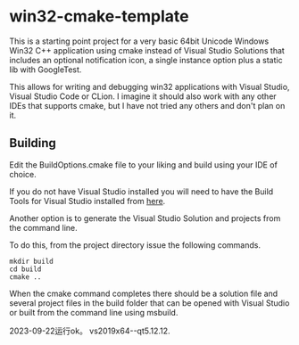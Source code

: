 # win32-cmake-template

This is a starting point project for a very basic 64bit Unicode Windows Win32 C++ application using cmake instead of
Visual Studio Solutions that includes an optional notification icon, a single instance option plus a static lib with
GoogleTest.

This allows for writing and debugging win32 applications with Visual Studio, Visual Studio Code or CLion. I imagine it
should also work with any other IDEs that supports cmake, but I have not tried any others and don't plan on it.

## Building

Edit the BuildOptions.cmake file to your liking and build using your IDE of choice.

If you do not have Visual Studio installed you will need to have the Build Tools for Visual Studio installed
from [here](https://visualstudio.microsoft.com/downloads/#build-tools-for-visual-studio-2022).

Another option is to generate the Visual Studio Solution and projects from the command line.

To do this, from the project directory issue the following commands.

```
mkdir build
cd build
cmake ..
```

When the cmake command completes there should be a solution file and several project files in the build folder that can
be opened with Visual Studio or built from the command line using msbuild.



2023-09-22运行ok。   vs2019x64--qt5.12.12.



